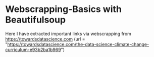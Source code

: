 # Webscrapping-Basics with Beautifulsoup
Here I have extracted important links via webscrapping from https://towardsdatascience.com (url = "https://towardsdatascience.com/the-data-science-climate-change-curriculum-e93b2ba1b969")
